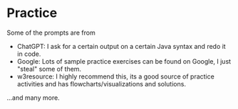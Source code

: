 # Practice
Some of the prompts are from
- ChatGPT: I ask for a certain output on a certain Java syntax and redo it in code.
- Google: Lots of sample practice exercises can be found on Google, I just "steal" some of them.
- w3resource: I highly recommend this, its a good source of practice activities and has flowcharts/visualizations and solutions.

...and many more.
